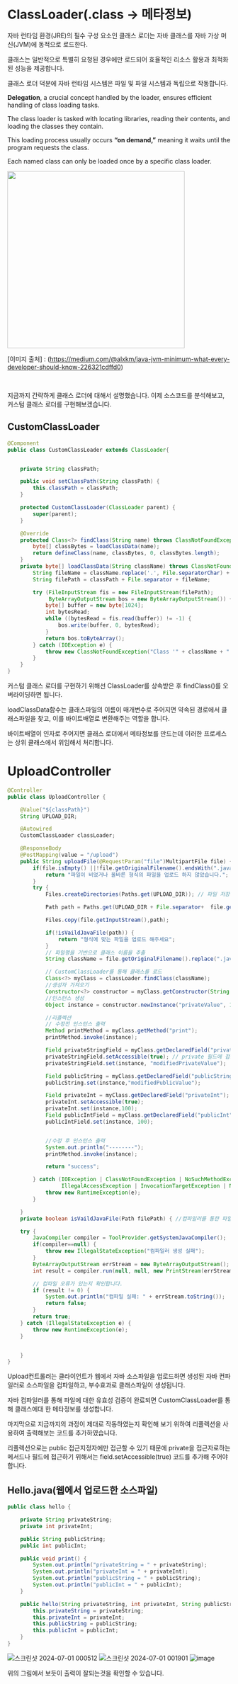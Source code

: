 # ClassLoader(.class -> 메타정보)

자바 런타임 환경(JRE)의 필수 구성 요소인 클래스 로더는 자바 클래스를 자바 가상 머신(JVM)에 동적으로 로드한다. 

클래스는 일반적으로 특별히 요청된 경우에만 로드되어 효율적인 리소스 활용과 최적화된 성능을 제공합니다.

클래스 로더 덕분에 자바 런타임 시스템은 파일 및 파일 시스템과 독립으로 작동합니다.

**Delegation**, a crucial concept handled by the loader, ensures efficient handling of class loading tasks.

The class loader is tasked with locating libraries, reading their contents, and loading the classes they contain. 

This loading process usually occurs **“on demand,”** meaning it waits until the program requests the class. 

Each named class can only be loaded once by a specific class loader.

<img src="https://github.com/beginerer/java-spring/assets/96945728/a4c26e47-403c-448d-898b-f6746fd704c8.png" width="400" height="400"/>

[이미지 출처] : (https://medium.com/@alxkm/java-jvm-minimum-what-every-developer-should-know-226321cdffd0)

<br/>

지금까지 간략하게 클래스 로더에 대해서 설명했습니다. 이제 소스코드를 분석해보고, 커스텀 클래스 로더를 구현해보겠습니다.
<br/>
## CustomClassLoader
```java
@Component
public class CustomClassLoader extends ClassLoader{


    private String classPath;

    public void setClassPath(String classPath) {
        this.classPath = classPath;
    }

    protected CustomClassLoader(ClassLoader parent) {
        super(parent);
    }

    @Override
    protected Class<?> findClass(String name) throws ClassNotFoundException {
        byte[] classBytes = loadClassData(name);
        return defineClass(name, classBytes, 0, classBytes.length);
    }
    private byte[] loadClassData(String className) throws ClassNotFoundException {
        String fileName = className.replace('.', File.separatorChar) + ".class";
        String filePath = classPath + File.separator + fileName;

        try (FileInputStream fis = new FileInputStream(filePath);
             ByteArrayOutputStream bos = new ByteArrayOutputStream()) {
            byte[] buffer = new byte[1024];
            int bytesRead;
            while ((bytesRead = fis.read(buffer)) != -1) {
                bos.write(buffer, 0, bytesRead);
            }
            return bos.toByteArray();
        } catch (IOException e) {
            throw new ClassNotFoundException("Class '" + className + "' not found.", e);
        }
    }
}
```
커스텀 클래스 로더를 구현하기 위해선 ClassLoader를 상속받은 후 findClass()를 오버라이딩하면 됩니다. 

loadClassData함수는 클래스파일의 이름이 매개변수로 주어지면 약속된 경로에서 클래스파일을 찾고, 이를 바이트배열로 변환해주는 역할을 합니다. 

바이트배열이 인자로 주어지면 클래스 로더에서 메타정보를 만드는데 이러한 프로세스는 상위 클래스에서 위임해서 처리합니다.

# UploadController

```java
@Controller
public class UploadController {

    @Value("${classPath}")
    String UPLOAD_DIR;

    @Autowired
    CustomClassLoader classLoader; 

    @ResponseBody
    @PostMapping(value = "/upload")
    public String uploadFile(@RequestParam("file")MultipartFile file) {
        if(file.isEmpty() ||!file.getOriginalFilename().endsWith(".java")) { // 파일 확장자 검사
            return "파일이 비었거나 올바른 형식의 파일을 업로드 하지 않았습니다.";
        }
        try {
            Files.createDirectories(Paths.get(UPLOAD_DIR)); // 파일 저장 디렉토리 생성

            Path path = Paths.get(UPLOAD_DIR + File.separator+  file.getOriginalFilename()); // 파일 저장 경로 설정

            Files.copy(file.getInputStream(),path);

            if(!isVaildJavaFile(path)) {
                return "형식에 맞는 파일을 업로드 해주세요";
            }
            // 파일명을 기반으로 클래스 이름을 추출
            String className = file.getOriginalFilename().replace(".java", "");

            // CustomClassLoader를 통해 클래스를 로드
            Class<?> myClass = classLoader.findClass(className);
            //생성자 가져오기
            Constructor<?> constructor = myClass.getConstructor(String.class, int.class, String.class, int.class);
            //인스턴스 생성
            Object instance = constructor.newInstance("privateValue", 10, "publicValue", 10);

            //리플렉션
            // 수정전 인스턴스 출력
            Method printMethod = myClass.getMethod("print");
            printMethod.invoke(instance);

            Field privateStringField = myClass.getDeclaredField("privateString");
            privateStringField.setAccessible(true); // private 필드에 접근 허용
            privateStringField.set(instance, "modifiedPrivateValue");

            Field publicString = myClass.getDeclaredField("publicString");
            publicString.set(instance,"modifiedPublicValue");

            Field privateInt = myClass.getDeclaredField("privateInt");
            privateInt.setAccessible(true);
            privateInt.set(instance,100);
            Field publicIntField = myClass.getDeclaredField("publicInt");
            publicIntField.set(instance, 100);


            //수정 후 인스턴스 출력
            System.out.println("--------");
            printMethod.invoke(instance);

            return "success";

        } catch (IOException | ClassNotFoundException | NoSuchMethodException | InstantiationException |
                 IllegalAccessException | InvocationTargetException | NoSuchFieldException e) {
            throw new RuntimeException(e);
        }

    }
    private boolean isVaildJavaFile(Path filePath) { //컴파일러를 통한 파일 유효성검사

    try {
        JavaCompiler compiler = ToolProvider.getSystemJavaCompiler();
        if(compiler==null) {
            throw new IllegalStateException("컴파일러 생성 실패");
        }
        ByteArrayOutputStream errStream = new ByteArrayOutputStream();
        int result = compiler.run(null, null, new PrintStream(errStream), filePath.toString());

        // 컴파일 오류가 있는지 확인합니다.
        if (result != 0) {
            System.out.println("컴파일 실패: " + errStream.toString());
            return false;
        }
        return true;
    } catch (IllegalStateException e) {
        throw new RuntimeException(e);
    }


    }
}
```
Upload컨트롤러는 클라이언트가 웹에서 자바 소스파일을 업로드하면 생성된 자바 컨파일러로 소스파일을 컴파일하고, 부수효과로 클래스파일이 생성됩니다.

자바 컴파일러를 통해 파일에 대한 유효성 검증이 완료되면  CustomClassLoader를 통해 클래스에대 한 메타정보를 생성합니다.

마지막으로 지금까지의 과정이 제대로 작동하였는지 확인해 보기 위하여 리플렉션을 사용하여 출력해보는 코드를 추가하였습니다.

리플렉션으로는 public 접근지정자에만 접근할 수 있기 때문에 private을 접근자로하는 메서드나 필드에  접근하기 위해서는 field.setAccessible(true) 코드를 추가해 주어야합니다.

## Hello.java(웹에서 업로드한 소스파일)
```java
public class hello {

    private String privateString;
    private int privateInt;

    public String publicString;
    public int publicInt;

    public void print() {
        System.out.println("privateString = " + privateString);
        System.out.println("privateInt = " + privateInt);
        System.out.println("publicString = " + publicString);
        System.out.println("publicInt = " + publicInt);
    }

    public hello(String privateString, int privateInt, String publicString, int publicInt) {
        this.privateString = privateString;
        this.privateInt = privateInt;
        this.publicString = publicString;
        this.publicInt = publicInt;
    }
}
```
![스크린샷 2024-07-01 000512](https://github.com/beginerer/java-spring/assets/96945728/40d651fa-c618-4e77-9725-f37004e97a88)
![스크린샷 2024-07-01 001901](https://github.com/beginerer/java-spring/assets/96945728/60b09905-3dbe-4ad9-bb0c-d40ecb5dfa75)
![image](https://github.com/beginerer/java-spring/assets/96945728/3dc85005-5b4e-4858-b664-b4ae4998785b)

위의 그림에서 보듯이 출력이 잘되는것을 확인할 수 있습니다.
